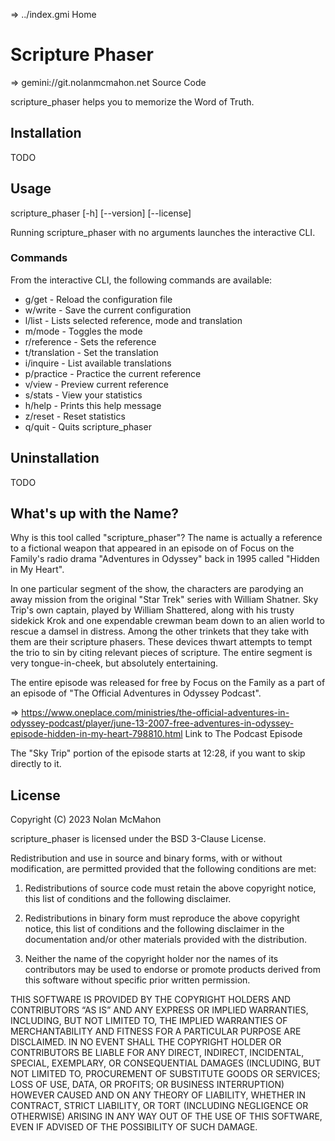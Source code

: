 => ../index.gmi Home

# Scripture Phaser

=> gemini://git.nolanmcmahon.net Source Code

scripture_phaser helps you to memorize the Word of Truth.

## Installation

TODO

## Usage

scripture_phaser [-h] [--version] [--license]

Running scripture_phaser with no arguments launches the interactive CLI.

### Commands

From the interactive CLI, the following commands are available:

* g/get         - Reload the configuration file
* w/write       - Save the current configuration
* l/list        - Lists selected reference, mode and translation
* m/mode        - Toggles the mode
* r/reference   - Sets the reference
* t/translation - Set the translation
* i/inquire     - List available translations
* p/practice    - Practice the current reference
* v/view        - Preview current reference
* s/stats       - View your statistics
* h/help        - Prints this help message
* z/reset       - Reset statistics
* q/quit        - Quits scripture_phaser

## Uninstallation

TODO

## What's up with the Name?

Why is this tool called "scripture_phaser"? The name is actually a reference to a fictional weapon that appeared in an episode on of Focus on the Family's radio drama "Adventures in Odyssey" back in 1995 called "Hidden in My Heart".

In one particular segment of the show, the characters are parodying an away mission from the original "Star Trek" series with William Shatner. Sky Trip's own captain, played by William Shattered, along with his trusty sidekick Krok and one expendable crewman beam down to an alien world to rescue a damsel in distress. Among the other trinkets that they take with them are their scripture phasers. These devices thwart attempts to tempt the trio to sin by citing relevant pieces of scripture. The entire segment is very tongue-in-cheek, but absolutely entertaining.

The entire episode was released for free by Focus on the Family as a part of an episode of "The Official Adventures in Odyssey Podcast".

=> https://www.oneplace.com/ministries/the-official-adventures-in-odyssey-podcast/player/june-13-2007-free-adventures-in-odyssey-episode-hidden-in-my-heart-798810.html Link to The Podcast Episode

The "Sky Trip" portion of the episode starts at 12:28, if you want to skip directly to it.

## License

Copyright (C) 2023 Nolan McMahon

scripture_phaser is licensed under the BSD 3-Clause License.

Redistribution and use in source and binary forms, with or without modification, are permitted provided that the following conditions are met:

1. Redistributions of source code must retain the above copyright notice, this list of conditions and the following disclaimer.

2. Redistributions in binary form must reproduce the above copyright notice, this list of conditions and the following disclaimer in the documentation and/or other materials provided with the distribution.

3. Neither the name of the copyright holder nor the names of its contributors may be used to endorse or promote products derived from this software without specific prior written permission.

THIS SOFTWARE IS PROVIDED BY THE COPYRIGHT HOLDERS AND CONTRIBUTORS “AS IS” AND ANY EXPRESS OR IMPLIED WARRANTIES, INCLUDING, BUT NOT LIMITED TO, THE IMPLIED WARRANTIES OF MERCHANTABILITY AND FITNESS FOR A PARTICULAR PURPOSE ARE DISCLAIMED. IN NO EVENT SHALL THE COPYRIGHT HOLDER OR CONTRIBUTORS BE LIABLE FOR ANY DIRECT, INDIRECT, INCIDENTAL, SPECIAL, EXEMPLARY, OR CONSEQUENTIAL DAMAGES (INCLUDING, BUT NOT LIMITED TO, PROCUREMENT OF SUBSTITUTE GOODS OR SERVICES; LOSS OF USE, DATA, OR PROFITS; OR BUSINESS INTERRUPTION) HOWEVER CAUSED AND ON ANY THEORY OF LIABILITY, WHETHER IN CONTRACT, STRICT LIABILITY, OR TORT (INCLUDING NEGLIGENCE OR OTHERWISE) ARISING IN ANY WAY OUT OF THE USE OF THIS SOFTWARE, EVEN IF ADVISED OF THE POSSIBILITY OF SUCH DAMAGE.
